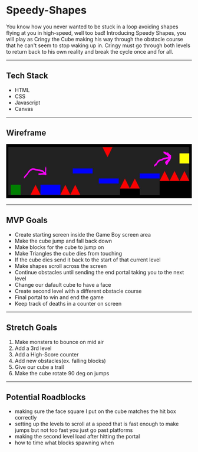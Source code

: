 # Speedy-Shapes

You know how you never wanted to be stuck in a loop avoiding shapes flying at you in high-speed, well too bad! Introducing Speedy Shapes, you will play as Cringy the Cube making his way through the obstacle course that he can't seem to stop waking up in. Cringy must go through both levels to return back to his own reality and break the cycle once and for all.

---

## Tech Stack

- HTML
- CSS
- Javascript
- Canvas

---

## Wireframe

![Wireframe](./images/Wireframe.JPG)

---

## MVP Goals

- Create starting screen inside the Game Boy screen area
- Make the cube jump and fall back down
- Make blocks for the cube to jump on
- Make Triangles the cube dies from touching
- If the cube dies send it back to the start of that current level
- Make shapes scroll across the screen
- Continue obstacles until sending the end portal taking you to the next level
- Change our dafault cube to have a face
- Create second level with a different obstacle course
- Final portal to win and end the game
- Keep track of deaths in a counter on screen

---

## Stretch Goals

1. Make monsters to bounce on mid air
2. Add a 3rd level
3. Add a High-Score counter
4. Add new obstacles(ex. falling blocks)
5. Give our cube a trail
6. Make the cube rotate 90 deg on jumps

---

## Potential Roadblocks

- making sure the face square I put on the cube matches the hit box correctly
- setting up the levels to scroll at a speed that is fast enough to make jumps but not too fast you just go past platforms
- making the second level load after hitting the portal
- how to time what blocks spawning when
